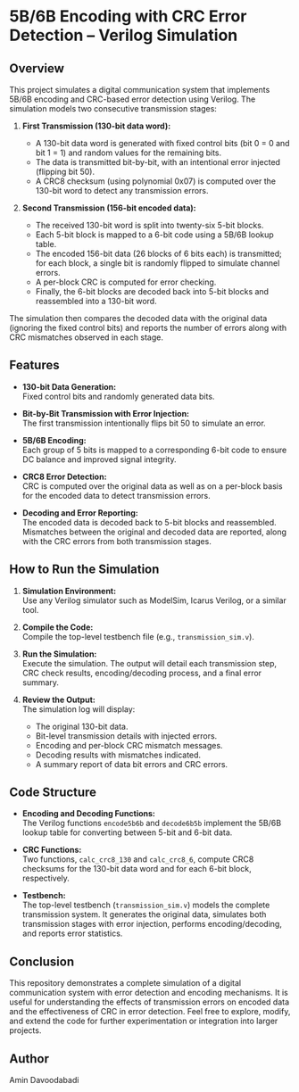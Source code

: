# 5B/6B Encoding with CRC Error Detection – Verilog Simulation

## Overview

This project simulates a digital communication system that implements 5B/6B encoding and CRC-based error detection using Verilog. The simulation models two consecutive transmission stages:

1. **First Transmission (130-bit data word):**  
   - A 130-bit data word is generated with fixed control bits (bit 0 = 0 and bit 1 = 1) and random values for the remaining bits.  
   - The data is transmitted bit-by-bit, with an intentional error injected (flipping bit 50).  
   - A CRC8 checksum (using polynomial 0x07) is computed over the 130-bit word to detect any transmission errors.

2. **Second Transmission (156-bit encoded data):**  
   - The received 130-bit word is split into twenty-six 5-bit blocks.  
   - Each 5-bit block is mapped to a 6-bit code using a 5B/6B lookup table.  
   - The encoded 156-bit data (26 blocks of 6 bits each) is transmitted; for each block, a single bit is randomly flipped to simulate channel errors.  
   - A per-block CRC is computed for error checking.  
   - Finally, the 6-bit blocks are decoded back into 5-bit blocks and reassembled into a 130-bit word.

The simulation then compares the decoded data with the original data (ignoring the fixed control bits) and reports the number of errors along with CRC mismatches observed in each stage.

## Features

- **130-bit Data Generation:**  
  Fixed control bits and randomly generated data bits.

- **Bit-by-Bit Transmission with Error Injection:**  
  The first transmission intentionally flips bit 50 to simulate an error.

- **5B/6B Encoding:**  
  Each group of 5 bits is mapped to a corresponding 6-bit code to ensure DC balance and improved signal integrity.

- **CRC8 Error Detection:**  
  CRC is computed over the original data as well as on a per-block basis for the encoded data to detect transmission errors.

- **Decoding and Error Reporting:**  
  The encoded data is decoded back to 5-bit blocks and reassembled. Mismatches between the original and decoded data are reported, along with the CRC errors from both transmission stages.

## How to Run the Simulation

1. **Simulation Environment:**  
   Use any Verilog simulator such as ModelSim, Icarus Verilog, or a similar tool.

2. **Compile the Code:**  
   Compile the top-level testbench file (e.g., `transmission_sim.v`).

3. **Run the Simulation:**  
   Execute the simulation. The output will detail each transmission step, CRC check results, encoding/decoding process, and a final error summary.

4. **Review the Output:**  
   The simulation log will display:
   - The original 130-bit data.
   - Bit-level transmission details with injected errors.
   - Encoding and per-block CRC mismatch messages.
   - Decoding results with mismatches indicated.
   - A summary report of data bit errors and CRC errors.

## Code Structure

- **Encoding and Decoding Functions:**  
  The Verilog functions `encode5b6b` and `decode6b5b` implement the 5B/6B lookup table for converting between 5-bit and 6-bit data.

- **CRC Functions:**  
  Two functions, `calc_crc8_130` and `calc_crc8_6`, compute CRC8 checksums for the 130-bit data word and for each 6-bit block, respectively.

- **Testbench:**  
  The top-level testbench (`transmission_sim.v`) models the complete transmission system. It generates the original data, simulates both transmission stages with error injection, performs encoding/decoding, and reports error statistics.

## Conclusion

This repository demonstrates a complete simulation of a digital communication system with error detection and encoding mechanisms. It is useful for understanding the effects of transmission errors on encoded data and the effectiveness of CRC in error detection. Feel free to explore, modify, and extend the code for further experimentation or integration into larger projects.

## Author
Amin Davoodabadi
